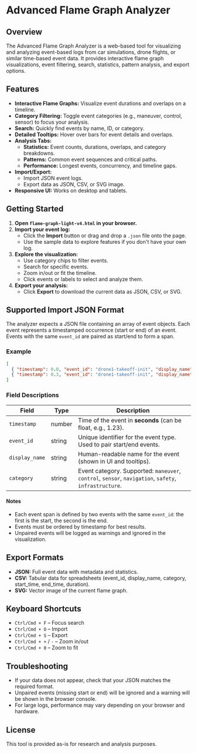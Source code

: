 # Advanced Flame Graph Analyzer

## Overview

The Advanced Flame Graph Analyzer is a web-based tool for visualizing and analyzing event-based logs from car simulations, drone flights, or similar time-based event data. It provides interactive flame graph visualizations, event filtering, search, statistics, pattern analysis, and export options.

## Features

- **Interactive Flame Graphs:** Visualize event durations and overlaps on a timeline.
- **Category Filtering:** Toggle event categories (e.g., maneuver, control, sensor) to focus your analysis.
- **Search:** Quickly find events by name, ID, or category.
- **Detailed Tooltips:** Hover over bars for event details and overlaps.
- **Analysis Tabs:**
  - **Statistics:** Event counts, durations, overlaps, and category breakdowns.
  - **Patterns:** Common event sequences and critical paths.
  - **Performance:** Longest events, concurrency, and timeline gaps.
- **Import/Export:**
  - Import JSON event logs.
  - Export data as JSON, CSV, or SVG image.
- **Responsive UI:** Works on desktop and tablets.

## Getting Started

1. **Open `flame-graph-light-v4.html` in your browser.**
2. **Import your event log:**
   - Click the **Import** button or drag and drop a `.json` file onto the page.
   - Use the sample data to explore features if you don't have your own log.
3. **Explore the visualization:**
   - Use category chips to filter events.
   - Search for specific events.
   - Zoom in/out or fit the timeline.
   - Click events or labels to select and analyze them.
4. **Export your analysis:**
   - Click **Export** to download the current data as JSON, CSV, or SVG.

## Supported Import JSON Format

The analyzer expects a JSON file containing an array of event objects. Each event represents a timestamped occurrence (start or end) of an event. Events with the same `event_id` are paired as start/end to form a span.

### Example

```json
[
  { "timestamp": 0.0, "event_id": "drone1-takeoff-init", "display_name": "Drone 1 – Takeoff Initialized", "category": "maneuver" },
  { "timestamp": 0.3, "event_id": "drone1-takeoff-init", "display_name": "Drone 1 – Takeoff Init Complete", "category": "maneuver" }
]
```

### Field Descriptions

| Field         | Type    | Description                                                                 |
|-------------- |---------|-----------------------------------------------------------------------------|
| `timestamp`   | number  | Time of the event in **seconds** (can be float, e.g., 1.23).                 |
| `event_id`    | string  | Unique identifier for the event type. Used to pair start/end events.         |
| `display_name`| string  | Human-readable name for the event (shown in UI and tooltips).                |
| `category`    | string  | Event category. Supported: `maneuver`, `control`, `sensor`, `navigation`, `safety`, `infrastructure`. |

#### Notes
- Each event span is defined by two events with the same `event_id`: the first is the start, the second is the end.
- Events must be ordered by timestamp for best results.
- Unpaired events will be logged as warnings and ignored in the visualization.

## Export Formats

- **JSON:** Full event data with metadata and statistics.
- **CSV:** Tabular data for spreadsheets (event_id, display_name, category, start_time, end_time, duration).
- **SVG:** Vector image of the current flame graph.

## Keyboard Shortcuts

- `Ctrl/Cmd + F` – Focus search
- `Ctrl/Cmd + O` – Import
- `Ctrl/Cmd + S` – Export
- `Ctrl/Cmd + +` / `-` – Zoom in/out
- `Ctrl/Cmd + 0` – Zoom to fit

## Troubleshooting

- If your data does not appear, check that your JSON matches the required format.
- Unpaired events (missing start or end) will be ignored and a warning will be shown in the browser console.
- For large logs, performance may vary depending on your browser and hardware.

## License

This tool is provided as-is for research and analysis purposes.

